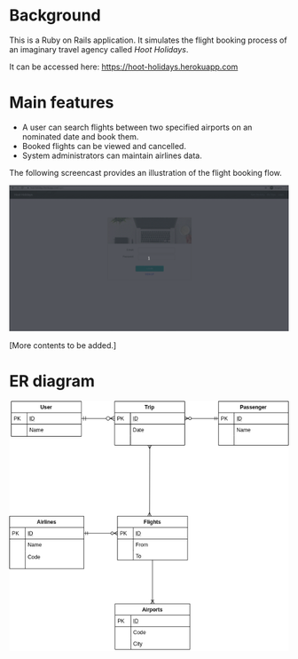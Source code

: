 # Background
This is a Ruby on Rails application. It simulates the flight booking process of an imaginary travel agency called _Hoot Holidays_.

It can be accessed here: https://hoot-holidays.herokuapp.com

# Main features
* A user can search flights between two specified airports on an nominated date and book them.
* Booked flights can be viewed and cancelled.
* System administrators can maintain airlines data.

The following screencast provides an illustration of the flight booking flow.

![](doc/main-flow.gif)

[More contents to be added.]

# ER diagram
![](doc/ERD.png)



